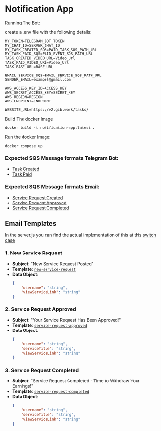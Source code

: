 # Notification App
Running The Bot:

create a .env file with the following details:
```
MY_TOKEN=TELEGRAM_BOT_TOKEN
MY_CHAT_ID=SERVER_CHAT_ID
MY_TASK_CREATED_SQS=PAID_TASK_SQS_PATH_URL
MY_TASK_PAID_SQS=PAID_EVENT_SQS_PATH_URL
TASK_CREATED_VIDEO_URL=Video_Url
TASK_PAID_VIDEO_URL=Video_Url
TASK_BASE_URL=BASE_URL

EMAIL_SERVICE_SQS=EMAIL_SERVICE_SQS_PATH_URL
SENDER_EMAIL=exampel@gmail.com

AWS_ACCESS_KEY_ID=ACCESS_KEY
AWS_SECRET_ACCESS_KEY=SECRET_KEY
AWS_REGION=REGION
AWS_ENDPOINT=ENDPOINT

WEBSITE_URL=https://v2.gib.work/tasks/
```
Build The docker Image
```
docker build -t notification-app:latest .
```

Run the docker Image:
```
docker compose up
```


### Expected SQS Message formats Telegram Bot:
- [Task Created](https://github.com/shubhiscoding/Notification_App/blob/main/TgTestPayloads/task.json)
- [Task Paid](https://github.com/shubhiscoding/Notification_App/blob/main/TgTestPayloads/taskPaid.json)

### Expected SQS Message formats Email:
- [Service Request Created](https://github.com/shubhiscoding/Notification_App/blob/main/EmailTestPayloads/RequestCreated.json)
- [Service Request Approved](https://github.com/shubhiscoding/Notification_App/blob/main/EmailTestPayloads/RequestApproved.json)
- [Service Request Completed](https://github.com/shubhiscoding/Notification_App/blob/main/EmailTestPayloads/ServiceCompleted.json)


## Email Templates

In the server.js you can find the actual implementation of this at this [switch case](https://github.com/shubhiscoding/Notification_App/blob/9ed34f11d88042f766e7cecb2eccea71fd451fb5/Emailserver.js#L123)

### 1. New Service Request
- **Subject**: "New Service Request Posted"
- **Template**: [`new-service-request`](https://github.com/shubhiscoding/Notification_App/blob/main/templates/new-service-request.hbs)
- **Data Object**:
    ```json
    {
        "username": "string",
        "viewServiceLink": "string"
    }
    ```

### 2. Service Request Approved
- **Subject**: "Your Service Request Has Been Approved!"
- **Template**: [`service-request-approved`](https://github.com/shubhiscoding/Notification_App/blob/main/templates/service-request-approved.hbs)
- **Data Object**:
    ```json
    {
        "username": "string",
        "serviceTitle": "string",
        "viewServiceLink": "string"
    }
    ```

### 3. Service Request Completed
- **Subject**: "Service Request Completed - Time to Withdraw Your Earnings!"
- **Template**: [`service-request-completed`](https://github.com/shubhiscoding/Notification_App/blob/main/templates/service-request-completed.hbs)
- **Data Object**:
    ```json
    {
        "username": "string", 
        "serviceTitle": "string",
        "viewServiceLink": "string"
    }
    ```